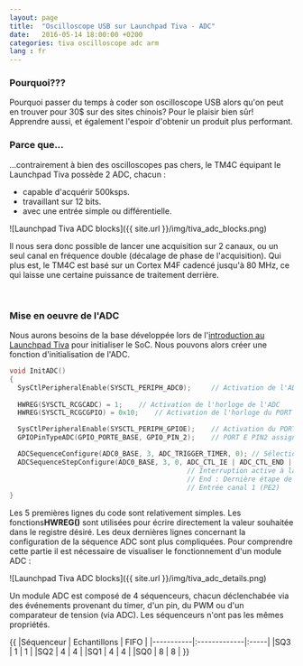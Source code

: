 ```yaml
---
layout: page
title:  "Oscilloscope USB sur Launchpad Tiva - ADC"
date:   2016-05-14 18:00:00 +0200
categories: tiva oscilloscope adc arm
lang : fr
---
```


### Pourquoi???
Pourquoi passer du temps à coder son oscilloscope USB alors qu'on peut en trouver pour 30$ sur des sites chinois? Pour le plaisir bien sûr! Apprendre aussi, et également l'espoir d'obtenir un produit plus performant.

### Parce que...
...contrairement à bien des oscilloscopes pas chers, le TM4C équipant le Launchpad Tiva possède 2 ADC, chacun :

* capable d'acquérir 500ksps.
* travaillant sur 12 bits.
* avec une entrée simple ou différentielle.

![Launchpad Tiva ADC blocks]({{ site.url }}/img/tiva_adc_blocks.png)

Il nous sera donc possible de lancer une acquisition sur 2 canaux, ou un seul canal en fréquence double (décalage de phase de l'acquisition).
Qui plus est, le TM4C est basé sur un Cortex M4F cadencé jusqu'à 80 MHz, ce qui laisse une certaine puissance de traitement derrière.

<br/>

### Mise en oeuvre de l'ADC
Nous aurons besoins de la base développée lors de l'[introduction au Launchpad Tiva](http://www.coolem.tech/launchpad/tiva/keil/arm/2016/05/14/Tiva-armcc.html) pour initialiser le SoC. Nous pouvons alors créer une fonction d'initialisation de l'ADC.

```c
void InitADC()
{
  SysCtlPeripheralEnable(SYSCTL_PERIPH_ADC0);     // Activation de l'ADC
	
  HWREG(SYSCTL_RCGCADC) = 1;	// Activation de l'horloge de l'ADC
  HWREG(SYSCTL_RCGCGPIO) = 0x10;	// Activation de l'horloge du PORT E

  SysCtlPeripheralEnable(SYSCTL_PERIPH_GPIOE);    // Activation du PORT E
  GPIOPinTypeADC(GPIO_PORTE_BASE, GPIO_PIN_2);    // PORT E PIN2 assigné à l'ADC

  ADCSequenceConfigure(ADC0_BASE, 3, ADC_TRIGGER_TIMER, 0);	// Sélection du séquenceur 3, trigger par processeur 
  ADCSequenceStepConfigure(ADC0_BASE, 3, 0, ADC_CTL_IE | ADC_CTL_END | ADC_CTL_CH1);	// Config du séquenceur 3
  											// Interruption active à la fin de la séquence
  											// End : Dernière étape de la séquence 
  											// Entrée canal 1 (PE2)
}
```

Les 5 premières lignes du code sont relativement simples. Les fonctions**HWREG()** sont utilisées pour écrire directement la valeur souhaitée dans le registre désiré.
Les deux dernières lignes concernant la configuration de la séquence ADC sont plus compliquées. Pour comprendre cette partie il est nécessaire de visualiser le fonctionnement d'un module ADC :

![Launchpad Tiva ADC blocks]({{ site.url }}/img/tiva_adc_details.png)

Un module ADC est composé de 4 séquenceurs, chacun déclenchabée via des événements provenant du timer, d'un pin, du PWM ou d'un comparateur de tension (via ADC). Les séquenceurs n'ont pas les mêmes propriétés.

<div>
{{
|Séquenceur | Echantillons | FIFO |
|-----------|:-------------|:-----|
|SQ3        | 1            |  1   |
|SQ2 | 4 | 4 |
|SQ1 | 4 | 4 |
|SQ0 | 8 | 8 |
}}</div>

